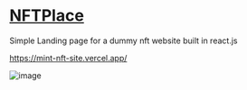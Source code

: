 # [NFTPlace](https://mint-nft-site.vercel.app/)
Simple Landing page for a dummy nft website built in react.js

https://mint-nft-site.vercel.app/


![image](https://github.com/jordaoqualho/NFTPlace/assets/50970557/630930dd-4cd5-42d2-9ef6-bdd90e84f12f)

